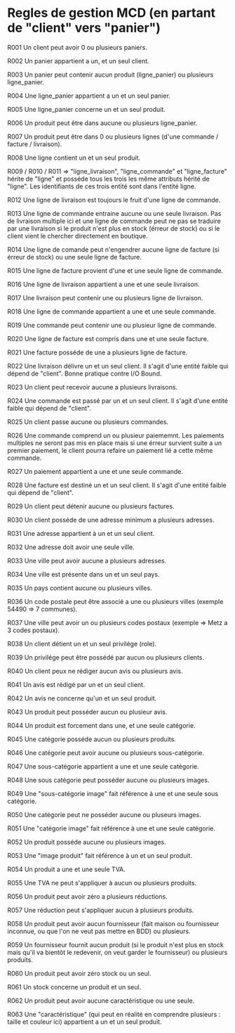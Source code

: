 # Regles de gestion MCD (en partant de "client" vers "panier")


R001 Un client peut avoir 0 ou plusieurs paniers.

R002 Un panier appartient a un, et un seul client.

R003 Un panier peut contenir aucun produit (ligne_panier) ou plusieurs ligne_panier.

R004 Une ligne_panier appartient a un et un seul panier.

R005 Une ligne_panier concerne un et un seul produit.

R006 Un produit peut être dans aucune ou plusieurs ligne_panier.

R007 Un produit peut être dans 0 ou plusieurs lignes (d'une commande / facture / livraison).

R008 Une ligne contient un et un seul produit.

R009 / R010 / R011 => "ligne_livraison", "ligne_commande" et "ligne_facture" hérite de "ligne" et posséde tous les trois les même attributs hérité de "ligne". Les identifiants de ces trois entité sont dans l'entité ligne.

R012 Une ligne de livraison est toujours le fruit d'une ligne de commande.

R013 Une ligne de commande entraine aucune ou une seule livraison. Pas de livraison multiple ici et une ligne de commande peut ne pas se traduire par une livraison si le produit n'est plus en stock (érreur de stock) ou si le client vient le chercher directement en boutique. 

R014 Une ligne de comande peut n'engendrer aucune ligne de facture (si érreur de stock) ou une seule ligne de facture. 

R015 Une ligne de facture provient d'une et une seule ligne de commande.

R016 Une ligne de livraison appartient a une et une seule livraison.

R017 Une livraison peut contenir une ou plusieurs ligne de livraison.

R018 Une ligne de commande appartient a une et une seule commande.

R019 Une commande peut contenir une ou plusieur ligne de commande.

R020 Une ligne de facture est compris dans une et une seule facture.

R021 Une facture posséde de une a plusieurs ligne de facture.

R022 Une livraison délivre un et un seul client. Il s'agit d'une entité faible qui dépend de "client". Bonne pratique contre I/O Bound.

R023 Un client peut recevoir aucune a plusieurs livraisons.

R024 Une commande est passé par un et un seul client. Il s'agit d'une entité faible qui dépend de "client".

R025 Un client passe aucune ou plusieurs commandes.

R026 Une commande comprend un ou plusieur paiememnt. Les paiements multiples ne seront pas mis en place mais si une érreur survient suite a un premier paiement, le client pourra refaire un paiement lié a cette même commande. 

R027 Un paiement appartient a une et une seule commande.

R028 Une facture est destiné un et un seul client. Il s'agit d'une entité faible qui dépend de "client".

R029 Un client peut détenir aucune ou plusieurs factures.

R030 Un client posséde de une adresse minimum a plusieurs adresses.

R031 Une adresse appartient à un et un seul client.

R032 Une adresse doit avoir une seule ville.

R033 Une ville peut avoir aucune a plusieurs adresses.

R034 Une ville est présente dans un et un seul pays.

R035 Un pays contient aucune ou plusieurs villes.

R036 Un code postale peut être associé a une ou plusieurs villes (exemple 54490 => 7 communes).

R037 Une ville peut avoir un ou plusieurs codes postaux (exemple => Metz a 3 codes postaux).

R038 Un client détient un et un seul privilége (role).

R039 Un privilége peut être possédé par aucun ou plusieurs clients.

R040 Un client peux ne rédiger aucun avis ou plusieurs avis.

R041 Un avis est rédigé par un et un seul client.

R042 Un avis ne concerne qu'un et un seul produit.

R043 Un produit peut posséder aucun ou plusieur avis.

R044 Un produit est forcement dans une, et une seule catégorie.

R045 Une catégorie posséde aucun ou plusieurs produits.

R046 Une catégorie peut avoir aucune ou plusieurs sous-catégorie.

R047 Une sous-catégorie appartient a une et une seule catégorie.

R048 Une sous catégorie peut posséder aucune ou plusieurs images.

R049 Une "sous-catégorie image" fait référence à une et une seule sous catégorie.

R050 Une catégorie peut ne posséder aucune ou pluseurs images.

R051 Une "catégorie image" fait référence à une et une seule catégorie.

R052 Un produit posséde aucune ou plusieurs images.

R053 Une "image produit" fait référence à un et un seul produit.

R054 Un produit a une et une seule TVA.

R055 Une TVA ne peut s'appliquer à aucun ou plusieurs produits.

R056 Un produit peut avoir zéro a plusieurs réductions.

R057 Une réduction peut s'appliquer aucun à plusieurs produits.

R058 Un produit peut avoir aucun fournisseur (fait maison ou fournisseur inconnue, ou que l'on ne veut pas mettre en BDD) ou plusieurs.

R059 Un fournisseur fournit aucun produit (si le produit n'est plus en stock mais qu'il va bientôt le redevenir, on veut garder le fournisseur) ou plusieurs produits.

R060 Un produit peut avoir zéro stock ou un seul.

R061 Un stock concerne un produit et un seul.

R062 Un produit peut avoir aucune caractéristique ou une seule.

R063 Une "caractéristique" (qui peut en réalité en comprendre plusieurs : taille et couleur ici) appartient a un et un seul produit.
